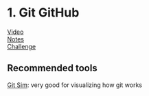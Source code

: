 # 1. Git GitHub

[Video](https://sendspark.com/share/38tdm9toxeke1md9gbtmu5wi8rmd3e7t)   
[Notes](https://docs.google.com/presentation/d/1izmI7cUed0lYe9SqonnGIqtr7qv2xc0Pyo02Dj2SGXk/edit?usp=sharing)   
[Challenge](https://colab.research.google.com/drive/10jOxSeIzlElrl-iLtQnDDaMcCb9y1CKT#scrollTo=BaJ0nAUGP2sA)

## Recommended tools
[Git Sim](https://github.com/initialcommit-com/git-sim#docker-installation=): very good for visualizing how git works
